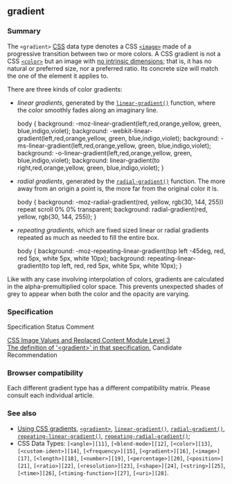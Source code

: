 ## gradient

### Summary

The `<gradient>` [CSS][0] data type denotes a CSS [`<image>`][1] made of a progressive transition between two or more colors. A CSS gradient is not a CSS [`<color>`][2] but an image with [no intrinsic dimensions][3]; that is, it has no natural or preferred size, nor a preferred ratio. Its concrete size will match the one of the element it applies to.

There are three kinds of color gradients:

* _linear gradients_, generated by the [`linear-gradient()`][4] function, where the color smoothly fades along an imaginary line.

    body { 
    background: -moz-linear-gradient(left,red,orange,yellow, green, blue,indigo,violet);
    background: -webkit-linear-gradient(left,red,orange,yellow, green, blue,indigo,violet);
    background: -ms-linear-gradient(left,red,orange,yellow, green, blue,indigo,violet);
    background: -o-linear-gradient(left,red,orange,yellow, green, blue,indigo,violet);
    background: linear-gradient(to right,red,orange,yellow, green, blue,indigo,violet); 
    }

* _radial gradients_, generated by the [`radial-gradient()`][5] function. The more away from an origin a point is, the more far from the original color it is.

    body {
    background: -moz-radial-gradient(red, yellow, rgb(30, 144, 255)) repeat scroll 0% 0% transparent;
    background: radial-gradient(red, yellow, rgb(30, 144, 255));
    }
    

* _repeating gradients_, which are fixed sized linear or radial gradients repeated as much as needed to fill the entire box.

    body {
    background: -moz-repeating-linear-gradient(top left -45deg, red, red 5px, white 5px, white 10px);
    background: repeating-linear-gradient(to top left, red, red 5px, white 5px, white 10px);
    }  

Like with any case involving interpolation of colors, gradients are calculated in the alpha-premultiplied color space. This prevents unexpected shades of grey to appear when both the color and the opacity are varying.

### Specification
Specification
Status
Comment

[CSS Image Values and Replaced Content Module Level 3  
The definition of '<gradient\>' in that specification.][6]
Candidate Recommendation

### Browser compatibility

Each different gradient type has a different compatibility matrix. Please consult each individual article.

### See also

* [Using CSS gradients][7], [`<gradient>`][8], [`linear-gradient()`][4], [`radial-gradient()`][5], [`repeating-linear-gradient()`][9], [`repeating-radial-gradient()`][10];
* CSS Data Types: `[<angle>][11]`, `[<blend-mode>][12]`, `[<color>][13]`, `[<custom-ident>][14]`, `[<frequency>][15]`, `[<gradient>][16]`, `[<image>][17]`, `[<length>][18]`, `[<number>][19]`, `[<percentage>][20]`, `[<position>][21]`, `[<ratio>][22]`, `[<resolution>][23]`, `[<shape>][24]`, `[<string>][25]`, `[<time>][26]`, `[<timing-function>][27]`, `[<uri>][28]`.


[0]: https://developer.mozilla.org/en/docs/CSS "CSS"
[1]: https://developer.mozilla.org/en/docs/Web/CSS/image "The documentation about this has not yet been written; please consider contributing!"
[2]: https://developer.mozilla.org/en/docs/Web/CSS/color_value "The documentation about this has not yet been written; please consider contributing!"
[3]: https://developer.mozilla.org/en/docs/CSS/image#no_intrinsic "CSS/image#no_intrinsic"
[4]: https://developer.mozilla.org/en/docs/Web/CSS/linear-gradient "The documentation about this has not yet been written; please consider contributing!"
[5]: https://developer.mozilla.org/en/docs/Web/CSS/radial-gradient "The documentation about this has not yet been written; please consider contributing!"
[6]: http://dev.w3.org/csswg/css3-images/#gradients
[7]: https://developer.mozilla.org/en/docs/CSS/Using_CSS_gradients "Using gradients"
[8]: https://developer.mozilla.org/en/docs/Web/CSS/gradient "The documentation about this has not yet been written; please consider contributing!"
[9]: https://developer.mozilla.org/en/docs/Web/CSS/repeating-linear-gradient "The documentation about this has not yet been written; please consider contributing!"
[10]: https://developer.mozilla.org/en/docs/Web/CSS/repeating-radial-gradient "The documentation about this has not yet been written; please consider contributing!"
[11]: https://developer.mozilla.org/en/docs/Web/CSS/angle
[12]: https://developer.mozilla.org/en/docs/Web/CSS/blend-mode
[13]: https://developer.mozilla.org/en/docs/Web/CSS/color_value
[14]: https://developer.mozilla.org/en/docs/Web/CSS/custom-ident
[15]: https://developer.mozilla.org/en/docs/Web/CSS/frequency
[16]: https://developer.mozilla.org/en/docs/Web/CSS/gradient
[17]: https://developer.mozilla.org/en/docs/Web/CSS/image
[18]: https://developer.mozilla.org/en/docs/Web/CSS/length
[19]: https://developer.mozilla.org/en/docs/Web/CSS/number
[20]: https://developer.mozilla.org/en/docs/Web/CSS/percentage
[21]: https://developer.mozilla.org/en/docs/Web/CSS/position
[22]: https://developer.mozilla.org/en/docs/Web/CSS/ratio
[23]: https://developer.mozilla.org/en/docs/Web/CSS/resolution
[24]: https://developer.mozilla.org/en/docs/Web/CSS/shape
[25]: https://developer.mozilla.org/en/docs/Web/CSS/string
[26]: https://developer.mozilla.org/en/docs/Web/CSS/time
[27]: https://developer.mozilla.org/en/docs/Web/CSS/timing-function
[28]: https://developer.mozilla.org/en/docs/Web/CSS/uri
